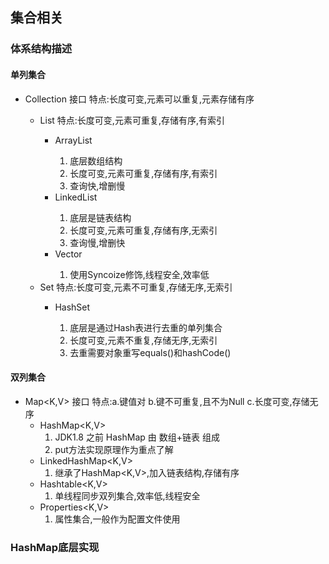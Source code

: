 ## 集合相关
### 体系结构描述
#### 单列集合
- Collection<E> 接口 特点:长度可变,元素可以重复,元素存储有序
	-  List<E> 特点:长度可变,元素可重复,存储有序,有索引
		- ArrayList<E> 
			1. 底层数组结构
			2. 长度可变,元素可重复,存储有序,有索引
			3. 查询快,增删慢
		- LinkedList<E>
			1. 底层是链表结构
			2. 长度可变,元素可重复,存储有序,无索引
			3. 查询慢,增删快
 		- Vector<E>
	 		1. 使用Syncoize修饰,线程安全,效率低
	-  Set<E> 特点:长度可变,元素不可重复,存储无序,无索引
		- HashSet<E>
			1. 底层是通过Hash表进行去重的单列集合
			2. 长度可变,元素不重复,存储无序,无索引
			3. 去重需要对象重写equals()和hashCode()
#### 双列集合
- Map<K,V> 接口 特点:a.键值对 b.键不可重复,且不为Null c.长度可变,存储无序
	- HashMap<K,V>
		1. JDK1.8 之前 HashMap 由 数组+链表 组成
		2. put方法实现原理作为重点了解
	- LinkedHashMap<K,V>
		1. 继承了HashMap<K,V>,加入链表结构,存储有序
	- Hashtable<K,V>
		1. 单线程同步双列集合,效率低,线程安全
	- Properties<K,V>
		1. 属性集合,一般作为配置文件使用
### HashMap底层实现

	 